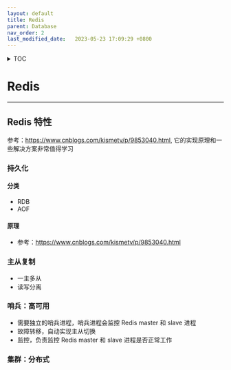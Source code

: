 ```yaml
---
layout: default
title: Redis
parent: Database
nav_order: 2
last_modified_date:   2023-05-23 17:09:29 +0800
---
```


<details  markdown="block">
  <summary>
    TOC
  </summary>

<!-- TOC -->

- [Redis](#redis)
    - [Redis 特性](#redis-特性)
        - [持久化](#持久化)
            - [分类](#分类)
            - [原理](#原理)
        - [主从复制](#主从复制)
        - [哨兵：高可用](#哨兵高可用)
        - [集群：分布式](#集群分布式)

<!-- /TOC -->

</details>

# Redis
---
## Redis 特性
参考：https://www.cnblogs.com/kismetv/p/9853040.html,
它的实现原理和一些解决方案非常值得学习

### 持久化

#### 分类
- RDB
- AOF

#### 原理
- 参考：https://www.cnblogs.com/kismetv/p/9853040.html

### 主从复制
- 一主多从
- 读写分离

### 哨兵：高可用
- 需要独立的哨兵进程，哨兵进程会监控 Redis master 和 slave 进程
- 故障转移，自动实现主从切换
- 监控，负责监控 Redis master 和 slave 进程是否正常工作

### 集群：分布式